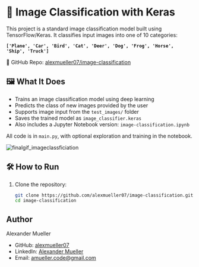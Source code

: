 # 🧠 Image Classification with Keras

This project is a standard image classification model built using TensorFlow/Keras. It classifies input images into one of 10 categories:

**`['Plane', 'Car', 'Bird', 'Cat', 'Deer', 'Dog', 'Frog', 'Horse', 'Ship', 'Truck']`**

🔗 GitHub Repo: [alexmueller07/image-classification](https://github.com/alexmueller07/image-classification)

## 🖼 What It Does

- Trains an image classification model using deep learning
- Predicts the class of new images provided by the user
- Supports image input from the `test_images/` folder
- Saves the trained model as `image_classifier.keras`
- Also includes a Jupyter Notebook version: `image-classification.ipynb`

All code is in `main.py`, with optional exploration and training in the notebook.

![finalgif_imageclassficiation](https://github.com/user-attachments/assets/021a219b-4692-4d8a-abee-db8ffa43c0f8)

## 🛠 How to Run

1. Clone the repository:
   ```bash
   git clone https://github.com/alexmueller07/image-classification.git
   cd image-classification

## Author

Alexander Mueller

- GitHub: [alexmueller07](https://github.com/alexmueller07)
- LinkedIn: [Alexander Mueller](https://www.linkedin.com/in/alexander-mueller-021658307/)
- Email: amueller.code@gmail.com
